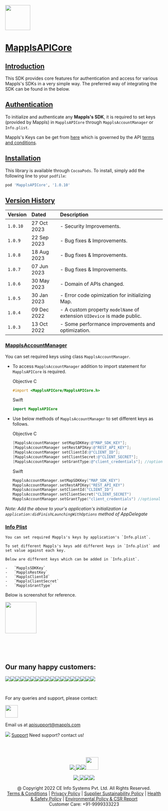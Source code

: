 [<img src="https://about.mappls.com/images/mappls-b-logo.svg" height="80"/> </p>](https://www.mapmyindia.com/api)

# [MapplsAPICore]()

## [Introduction](#Introduction)

This SDK provides core features for authentication and access for various Mappls's SDKs in a very simple way.
The preferred way of integrating the SDK can be found in the  below.

## [Authentication](#Authentication)

To initialize and authenticate any **Mappls's SDK**, it is required to set keys (provided by Mappls) in `MapplsAPICore` through `MapplsAccountManager` or `Info.plist`.

Mappls's Keys can be get from [here](http://about.mappls.com/api/signup) which is governed by the API [terms and conditions](https://about.mappls.com/api/terms-&-conditions).

## [Installation](#Installation)

This library is available through `CocoaPods`. To install, simply add the following line to your `podfile`:

```ruby
pod 'MapplsAPICore', '1.0.10'
```

## [Version History](#Version-History)

| Version | Dated | Description |
| :---- | :---- | :---- |
| `1.0.10 `| 27 Oct 2023 | - Security Improvements.|
| `1.0.9 `| 22 Sep 2023 | - Bug fixes & Improvements.|
| `1.0.8 `| 18 Aug 2023 | - Bug fixes & Improvements.|
| `1.0.7 `| 07 Jun 2023 | - Bug fixes & Improvements.|
| `1.0.6 `| 30 May 2023 | - Domain of APIs changed.|
| `1.0.5 `| 30 Jan 2023 | - Error code opimization for initializing Map.|
| `1.0.4` | 09 Dec 2022 | - A custom property `modelName` of extension `UIDevice` is made public.|
| `1.0.3` | 13 Oct 2022 | - Some performance improvements and optimization.|

### [MapplsAccountManager](#MapplsAccountManager)

You can set required keys using class `MapplsAccountManager`.

 -  To access `MapplsAccountManager` addition to import statement for `MapplsAPICore` is required.

      Objective C
      ```objectivec
      #import <MapplsAPICore/MapplsAPICore.h>
      ```

      Swift
      ```swift
      import MapplsAPICore
      ```

-   Use below methods of `MapplsAccountManager` to set different keys as follows.

    Objective C
    ```objectivec
    [MapplsAccountManager setMapSDKKey:@"MAP_SDK_KEY"];
    [MapplsAccountManager setRestAPIKey:@"REST_API_KEY"];
    [MapplsAccountManager setClientId:@"CLIENT_ID"];
    [MapplsAccountManager setClientSecret:@"CLIENT_SECRET"];
    [MapplsAccountManager setGrantType:@"client_credentials"]; //optional
    ```
    Swift
    ```swift
    MapplsAccountManager.setMapSDKKey("MAP_SDK_KEY")
    MapplsAccountManager.setRestAPIKey("REST_API_KEY")
    MapplsAccountManager.setClientId("CLIENT_ID")
    MapplsAccountManager.setClientSecret("CLIENT_SECRET")
    MapplsAccountManager.setGrantType("client_credentials") //optional
    ```
  _Note: Add the above to your's application's initialization i.e `application:didFinishLaunchingWithOptions` method of AppDelegate_

### [Info Plist](#Info-Plist)

    You can set required Mappls's keys by application's `Info.plist`.

    To set different Mappls's keys add different keys in `Info.plist` and set value against each key.

    Below are different keys which can be added in `Info.plist`.

    -   `MapplsSDKKey`
    -   `MapplsRestKey`
    -   `MapplsClientId`
    -   `MapplsClientSecret`
    -   `MapplsGrantType`

Below is screenshot for reference.

[<img src="https://mmi-api-team.s3.amazonaws.com/Mappls-SDKs/Resources/set-keys-info-plist.png"  height="100"/> </p>](https://www.mapmyindia.com/api)


<br><br><br>

## Our many happy customers:

![](https://www.mapmyindia.com/api/img/logos1/PhonePe.png)![](https://www.mapmyindia.com/api/img/logos1/Arya-Omnitalk.png)![](https://www.mapmyindia.com/api/img/logos1/delhivery.png)![](https://www.mapmyindia.com/api/img/logos1/hdfc.png)![](https://www.mapmyindia.com/api/img/logos1/TVS.png)![](https://www.mapmyindia.com/api/img/logos1/Paytm.png)![](https://www.mapmyindia.com/api/img/logos1/FastTrackz.png)![](https://www.mapmyindia.com/api/img/logos1/ICICI-Pru.png)![](https://www.mapmyindia.com/api/img/logos1/LeanBox.png)![](https://www.mapmyindia.com/api/img/logos1/MFS.png)![](https://www.mapmyindia.com/api/img/logos1/TTSL.png)![](https://www.mapmyindia.com/api/img/logos1/Novire.png)![](https://www.mapmyindia.com/api/img/logos1/OLX.png)![](https://www.mapmyindia.com/api/img/logos1/sun-telematics.png)![](https://www.mapmyindia.com/api/img/logos1/Sensel.png)![](https://www.mapmyindia.com/api/img/logos1/TATA-MOTORS.png)![](https://www.mapmyindia.com/api/img/logos1/Wipro.png)![](https://www.mapmyindia.com/api/img/logos1/Xamarin.png)

<br>

For any queries and support, please contact:

[<img src="https://about.mappls.com/images/mappls-b-logo.svg" height="40"/> </p>](https://about.mappls.com/api/)

Email us at [apisupport@mappls.com](mailto:apisupport@mappls.com)

![](https://www.mapmyindia.com/api/img/icons/support.png)
[Support](https://about.mappls.com/contact/)
Need support? contact us!

<br></br>

[<p align="center"> <img src="https://www.mapmyindia.com/api/img/icons/stack-overflow.png"/> ](https://stackoverflow.com/questions/tagged/mappls-api)[![](https://www.mapmyindia.com/api/img/icons/blog.png)](https://about.mappls.com/blog/)[![](https://www.mapmyindia.com/api/img/icons/gethub.png)](https://github.com/mappls-api)[<img src="https://mmi-api-team.s3.ap-south-1.amazonaws.com/API-Team/npm-logo.one-third%5B1%5D.png" height="40"/> </p>](https://www.npmjs.com/org/mapmyindia) 

[<p align="center"> <img src="https://www.mapmyindia.com/june-newsletter/icon4.png"/> ](https://www.facebook.com/Mapplsofficial)[![](https://www.mapmyindia.com/june-newsletter/icon2.png)](https://twitter.com/mappls)[![](https://www.mapmyindia.com/newsletter/2017/aug/llinkedin.png)](https://www.linkedin.com/company/mappls/)[![](https://www.mapmyindia.com/june-newsletter/icon3.png)](https://www.youtube.com/channel/UCAWvWsh-dZLLeUU7_J9HiOA)

<div align="center">@ Copyright 2022 CE Info Systems Pvt. Ltd. All Rights Reserved.</div>

<div align="center"> <a href="https://about.mappls.com/api/terms-&-conditions">Terms & Conditions</a> | <a href="https://www.mappls.com/about/privacy-policy">Privacy Policy</a> | <a href="https://www.mappls.com/pdf/mappls-sustainability-policy-healt-labour-rules-supplir-sustainability.pdf">Supplier Sustainability Policy</a> | <a href="https://www.mappls.com/pdf/Health-Safety-Management.pdf">Health & Safety Policy</a> | <a href="https://www.mappls.com/pdf/Environment-Sustainability-Policy-CSR-Report.pdf">Environmental Policy & CSR Report</a>

<div align="center">Customer Care: +91-9999333223</div>

